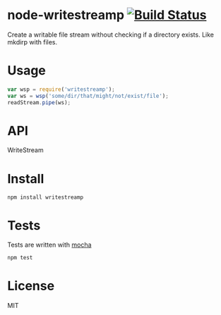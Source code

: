 # node-writestreamp [![Build Status](https://secure.travis-ci.org/fent/node-writestreamp.png)](http://travis-ci.org/fent/node-writestreamp)

Create a writable file stream without checking if a directory exists. Like mkdirp with files.


# Usage

```js
var wsp = require('writestreamp');
var ws = wsp('some/dir/that/might/not/exist/file');
readStream.pipe(ws);
```

# API

WriteStream


# Install

    npm install writestreamp


# Tests
Tests are written with [mocha](http://visionmedia.github.com/mocha/)

```bash
npm test
```

# License
MIT
